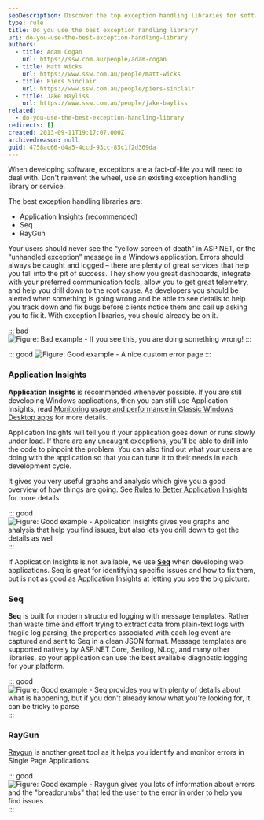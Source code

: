 ```yaml
---
seoDescription: Discover the top exception handling libraries for software development and learn how to choose the best tools like Application Insights, Seq, or RayGun to manage errors effectively.
type: rule
title: Do you use the best exception handling library?
uri: do-you-use-the-best-exception-handling-library
authors:
  - title: Adam Cogan
    url: https://ssw.com.au/people/adam-cogan
  - title: Matt Wicks
    url: https://www.ssw.com.au/people/matt-wicks
  - title: Piers Sinclair
    url: https://www.ssw.com.au/people/piers-sinclair
  - title: Jake Bayliss
    url: https://www.ssw.com.au/people/jake-bayliss
related:
  - do-you-use-the-best-exception-handling-library
redirects: []
created: 2013-09-11T19:17:07.000Z
archivedreason: null
guid: 4758ac66-d4a5-4ccd-93cc-85c1f2d369da
---
```

When developing software, exceptions are a fact-of-life you will need to deal with. Don't reinvent the wheel, use an existing exception handling library or service.

The best exception handling libraries are:

<!--endintro-->

* Application Insights (recommended)
* Seq
* RayGun

Your users should never see the “yellow screen of death” in ASP.NET, or the “unhandled exception” message in a Windows application. Errors should always be caught and logged – there are plenty of great services that help you fall into the pit of success. They show you great dashboards, integrate with your preferred communication tools, allow you to get great telemetry, and help you drill down to the root cause. As developers you should be alerted when something is going wrong and be able to see details to help you track down and fix bugs before clients notice them and call up asking you to fix it. With exception libraries, you should already be on it.

::: bad
![Figure: Bad example - If you see this, you are doing something wrong!](default-asp-error-500_small.png)
:::

::: good
![Figure: Good example - A nice custom error page](timepro-error.png)
:::

### Application Insights

**Application Insights** is recommended whenever possible. If you are still developing Windows applications, then you can still use Application Insights, read [Monitoring usage and performance in Classic Windows Desktop apps](https://docs.microsoft.com/en-us/azure/azure-monitor/app/windows-desktop?WT.mc_id=WDIT-MVP-33518) for more details.

Application Insights will tell you if your application goes down or runs slowly under load. If there are any uncaught exceptions, you’ll be able to drill into the code to pinpoint the problem. You can also find out what your users are doing with the application so that you can tune it to their needs in each development cycle.

It gives you very useful graphs and analysis which give you a good overview of how things are going. See [Rules to Better Application Insights](/rules-to-better-application-insights) for more details.

::: good
![Figure: Good example - Application Insights gives you graphs and analysis that help you find issues, but also lets you drill down to get the details as well](overview.png)
:::

If Application Insights is not available, we use [**Seq**](https://datalust.co/seq) when developing web applications. Seq is great for identifying specific issues and how to fix them, but is not as good as Application Insights at letting you see the big picture.

### Seq

**Seq** is built for modern structured logging with message templates. Rather than waste time and effort trying to extract data from plain-text logs with fragile log parsing, the properties associated with each log event are captured and sent to Seq in a clean JSON format. Message templates are supported natively by ASP.NET Core, Serilog, NLog, and many other libraries, so your application can use the best available diagnostic logging for your platform.

::: good
![Figure: Good example - Seq provides you with plenty of details about what is happening, but if you don't already know what you're looking for, it can be tricky to parse](xn4QHnmBS0Kx39gOv0wM_GettingStarted-1.png)
:::

### RayGun

[Raygun](https://raygun.com) is another great tool as it helps you identify and monitor errors in Single Page Applications.

::: good
![Figure: Good example - Raygun gives you lots of information about errors and the "breadcrumbs" that led the user to the error in order to help you find issues](raygun.gif)
:::
